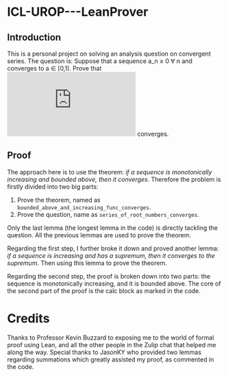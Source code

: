 # ICL-UROP---LeanProver

## Introduction

This is a personal project on solving an analysis question on
convergent series. The question is:
Suppose that a sequence a_n ≥ 0 ∀ n
and converges to a ∈ [0,1). 
Prove that ![equation](http://www.sciweavers.org/tex2img.php?eq=%5Csum_%7Bn%3D1%7D%5E%5Cinfty%20a_n%5En&bc=White&fc=Black&im=jpg&fs=12&ff=modern&edit=0) converges.

## Proof

The approach here is to use the theorem: *if a sequence is monotonically
increasing and bounded above, then it converges*.
Therefore the problem is firstly divided into two big parts:
1. Prove the theorem, named as `bounded_above_and_increasing_func_converges`.
2. Prove the question, name as `series_of_root_numbers_converges`.

Only the last lemma (the longest lemma in the code) 
is directly tackling the question. 
All the previous lemmas are used to prove the theorem.

Regarding the first step, I further broke it
down and proved another lemma: *if a sequence is increasing and has a
supremum, then it converges to the supremum*. Then using this lemma to prove
the theorem.

Regarding the second step, the proof is broken down into two parts:
the sequence is monotonically increasing, and it is bounded above.
The core of the second part of the proof is the calc block as marked in the
code.

# Credits

Thanks to Professor Kevin Buzzard to exposing me to the world of formal proof
using Lean, and all the other people in the Zulip chat that helped me along
the way. Special thanks to JasonKY who provided two lemmas regarding summations
which greatly assisted my proof, as commented in the code.
